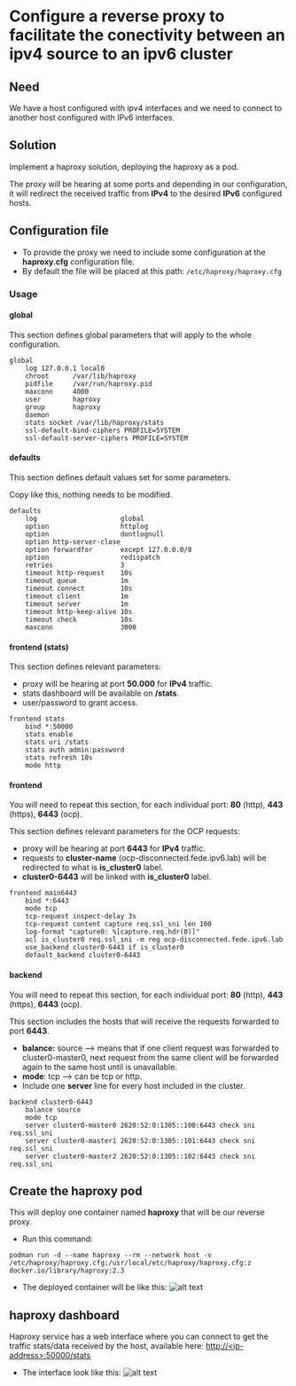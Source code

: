 # Configure a reverse proxy to facilitate the conectivity between an ipv4 source to an ipv6 cluster

## Need
We have a host configured with ipv4 interfaces and we need to connect to another host configured with IPv6 interfaces.


## Solution
Implement a haproxy solution, deploying the haproxy as a pod.

The proxy will be hearing at some ports and depending in our configuration, it will redirect the received traffic from **IPv4** to the desired **IPv6** configured hosts.


## Configuration file
* To provide the proxy we need to include some configuration at the **haproxy.cfg** configuration file.
* By default the file will be placed at this path:
```/etc/haproxy/haproxy.cfg```

### Usage
#### global
This section defines global parameters that will apply to the whole configuration.
```
global
    log 127.0.0.1 local0 
    chroot      /var/lib/haproxy
    pidfile     /var/run/haproxy.pid
    maxconn     4000
    user        haproxy
    group       haproxy
    daemon
    stats socket /var/lib/haproxy/stats
    ssl-default-bind-ciphers PROFILE=SYSTEM
    ssl-default-server-ciphers PROFILE=SYSTEM
```

#### defaults
This section defines default values set for some parameters.

Copy like this, nothing needs to be modified.
```
defaults
    log                     global
    option                  httplog
    option                  dontlognull
    option http-server-close
    option forwardfor       except 127.0.0.0/8
    option                  redispatch
    retries                 3
    timeout http-request    10s
    timeout queue           1m
    timeout connect         10s
    timeout client          1m
    timeout server          1m
    timeout http-keep-alive 10s
    timeout check           10s
    maxconn                 3000
```

#### frontend (stats)
This section defines relevant parameters:
* proxy will be hearing at port **50.000** for **IPv4** traffic.
* stats dashboard will be available on **/stats**.
* user/password to grant access.
```
frontend stats 
    bind *:50000
    stats enable
    stats uri /stats
    stats auth admin:password
    stats refresh 10s
    mode http
```

#### frontend
You will need to repeat this section, for each individual port: **80** (http), **443** (https), **6443** (ocp).

This section defines relevant parameters for the OCP requests:
* proxy will be hearing at port **6443** for **IPv4** traffic.
* requests to **cluster-name** (ocp-disconnected.fede.ipv6.lab) will be redirected to what is **is_cluster0** label.
* **cluster0-6443** will be linked with **is_cluster0** label.
```
frontend main6443
    bind *:6443
    mode tcp
    tcp-request inspect-delay 3s
    tcp-request content capture req.ssl_sni len 100
    log-format "capture0: %[capture.req.hdr(0)]"
    acl is_cluster0 req.ssl_sni -m reg ocp-disconnected.fede.ipv6.lab
    use_backend cluster0-6443 if is_cluster0
    default_backend cluster0-6443
```

#### backend
You will need to repeat this section, for each individual port: **80** (http), **443** (https), **6443** (ocp).

This section includes the hosts that will receive the requests forwarded to port **6443**.

* **balance:** source --> means that if one client request was forwarded to cluster0-master0, next request from the same client will be forwarded again to the same host until is unavailable.
* **mode**: tcp --> can be tcp or http.
* Include one **server** line for every host included in the cluster.
```
backend cluster0-6443
    balance source
    mode tcp
    server cluster0-master0 2620:52:0:1305::100:6443 check sni req.ssl_sni
    server cluster0-master1 2620:52:0:1305::101:6443 check sni req.ssl_sni
    server cluster0-master2 2620:52:0:1305::102:6443 check sni req.ssl_sni
```


## Create the haproxy pod
This will deploy one container named **haproxy** that will be our reverse proxy.

* Run this command:
```
podman run -d --name haproxy --rm --network host -v /etc/haproxy/haproxy.cfg:/usr/local/etc/haproxy/haproxy.cfg:z docker.io/library/haproxy:2.3
```

* The deployed container will be like this:
![alt text](https://github.com/feferran/proxy-server/blob/main/haproxy-container.png "haproxy container")


## haproxy dashboard
Haproxy service has a web interface where you can connect to get the traffic stats/data received by the host, available here:
[http://\<ip-address>\:50000/stats](http://<ip-address>:50000/stats)

* The interface look like this:
![alt text](https://github.com/feferran/proxy-server/blob/main/haproxy-dashboard.png "haproxy dashboard")
